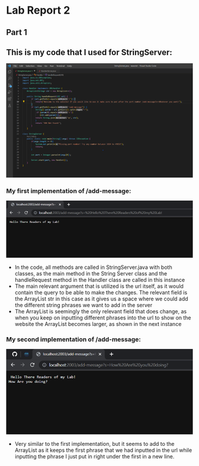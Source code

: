 # Lab Report 2
## **Part 1**
## This is my code that I used for StringServer:
![Image](StringServer.png)

### My first implementation of /add-message:
![Image](addMessage1.png)

- In the code, all methods are called in StringServer.java with both classes, as the main method in the String Server class and the handleRequest method in the Handler class are called in this instance
- The main relevant argument that is utilized is the url itself, as it would contain the query to be able to make the changes. The relevant field is the ArrayList str in this case as it gives us a space where we could add the different string phrases we want to add in the server
- The ArrayList is seemingly the only relevant field that does change, as when you keep on inputting different phrases into the url to show on the website the ArrayList becomes larger, as shown in the next instance


### My second implementation of /add-message:
![Image](addMessage2.png)

- Very similar to the first implementation, but it seems to add to the ArrayList as it keeps the first phrase that we had inputted in the url while inputting the phrase I just put in right under the first in a new line.
